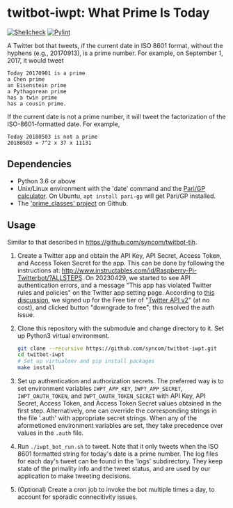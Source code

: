 # twitbot-iwpt: What Prime Is Today

[![Shellcheck](https://github.com/syncom/twitbot-iwpt/actions/workflows/shellcheck.yml/badge.svg)](https://github.com/syncom/twitbot-iwpt/actions/workflows/shellcheck.yml)
[![Pylint](https://github.com/syncom/twitbot-iwpt/actions/workflows/pylint.yml/badge.svg)](https://github.com/syncom/twitbot-iwpt/actions/workflows/pylint.yml)

A Twitter bot that tweets, if the current date in ISO 8601 format, without the
hyphens (e.g., 20170913), is a prime number. For example, on September 1,
2017, it would tweet

```text
Today 20170901 is a prime
a Chen prime
an Eisenstein prime
a Pythagorean prime
has a twin prime
has a cousin prime.
```

If the current date is not a prime number, it will tweet the factorization
of the ISO-8601-formatted date. For example,

```text
Today 20180503 is not a prime
20180503 = 7^2 x 37 x 11131
```

## Dependencies

- Python 3.6 or above
- Unix/Linux environment with the 'date' command and the [Pari/GP
  calculator](http://pari.math.u-bordeaux.fr/). On Ubuntu, `apt install pari-gp`
  will get Pari/GP installed.
- The ['prime_classes' project](https://github.com/syncom/prime_classes) on
  Github.

## Usage

Similar to that described in <https://github.com/syncom/twitbot-tih>.

1. Create a Twitter app and obtain the API Key, API Secret, Access Token, and
   Access Token Secret for the app. This can be done by following the
   instructions at:
   <http://www.instructables.com/id/Raspberry-Pi-Twitterbot/?ALLSTEPS>. On
   20230429, we started to see API authentication errors, and a message "This
   app has violated Twitter rules and policies" on the Twitter app setting page.
   According to [this
   discussion](https://twittercommunity.com/t/this-app-has-violated-twitter-rules-and-policies/191204/10),
   we signed up for the Free tier of "[Twitter API
   v2](https://developer.twitter.com/en/portal/products)" (at no cost), and
   clicked button "downgrade to free"; this resolved the auth issue.

1. Clone this repository with the submodule and change directory to it. Set up
   Python3 virtual environment.

   ```bash
   git clone --recursive https://github.com/syncom/twitbot-iwpt.git
   cd twitbot-iwpt
   # Set up virtualenv and pip install packages
   make install
   ```

1. Set up authentication and authorization secrets. The preferred way is to set
   environment variables `IWPT_APP_KEY`, `IWPT_APP_SECRET`, `IWPT_OAUTH_TOKEN`,
   and `IWPT_OAUTH_TOKEN_SECRET` with API Key, API Secret, Access Token, and
   Access Token Secret values obtained in the first step. Alternatively, one can
   override the corresponding strings in the file '.auth' with appropriate
   secret strings.  When any of the aformetioned environment variables are set,
   they take precedence over values in the `.auth` file.

1. Run `./iwpt_bot_run.sh` to tweet. Note that it only tweets when the ISO 8601
   formatted string for today's date is a prime number. The log files for each
   day's tweet can be found in the 'logs' subdirectory. They keep state of the
   primality info and the tweet status, and are used by our application to make
   tweeting decisions.

1. (Optional) Create a cron job to invoke the bot multiple times a day, to
   account for sporadic connecitivity issues.

